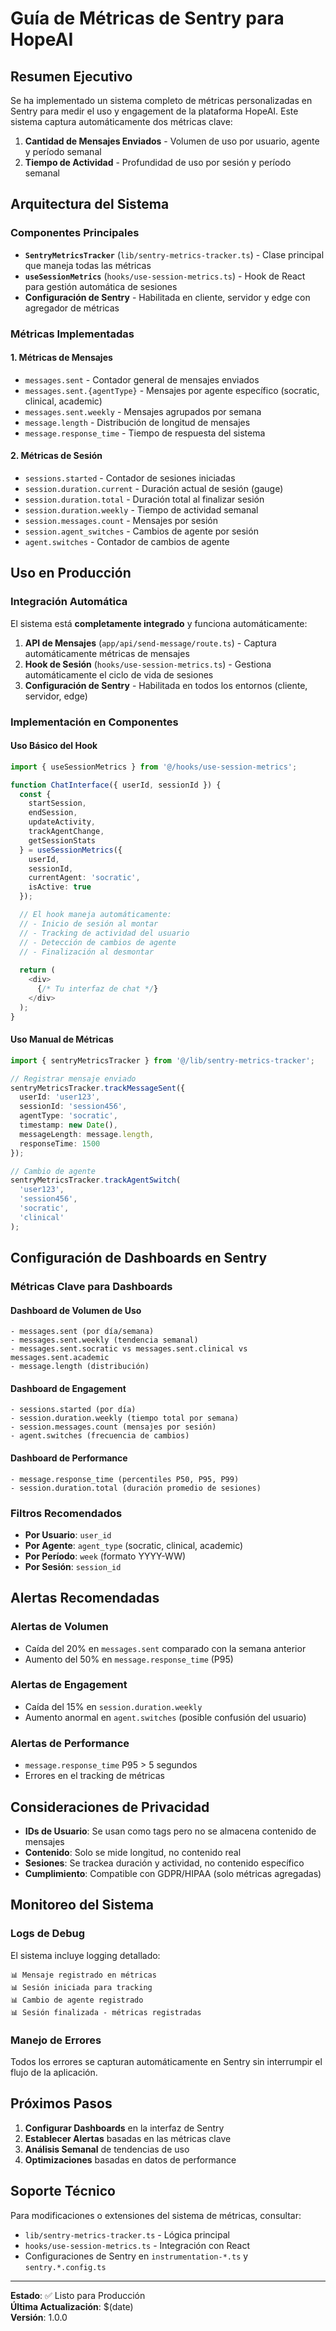 # Guía de Métricas de Sentry para HopeAI

## Resumen Ejecutivo

Se ha implementado un sistema completo de métricas personalizadas en Sentry para medir el uso y engagement de la plataforma HopeAI. Este sistema captura automáticamente dos métricas clave:

1. **Cantidad de Mensajes Enviados** - Volumen de uso por usuario, agente y período semanal
2. **Tiempo de Actividad** - Profundidad de uso por sesión y período semanal

## Arquitectura del Sistema

### Componentes Principales

- **`SentryMetricsTracker`** (`lib/sentry-metrics-tracker.ts`) - Clase principal que maneja todas las métricas
- **`useSessionMetrics`** (`hooks/use-session-metrics.ts`) - Hook de React para gestión automática de sesiones
- **Configuración de Sentry** - Habilitada en cliente, servidor y edge con agregador de métricas

### Métricas Implementadas

#### 1. Métricas de Mensajes
- `messages.sent` - Contador general de mensajes enviados
- `messages.sent.{agentType}` - Mensajes por agente específico (socratic, clinical, academic)
- `messages.sent.weekly` - Mensajes agrupados por semana
- `message.length` - Distribución de longitud de mensajes
- `message.response_time` - Tiempo de respuesta del sistema

#### 2. Métricas de Sesión
- `sessions.started` - Contador de sesiones iniciadas
- `session.duration.current` - Duración actual de sesión (gauge)
- `session.duration.total` - Duración total al finalizar sesión
- `session.duration.weekly` - Tiempo de actividad semanal
- `session.messages.count` - Mensajes por sesión
- `session.agent_switches` - Cambios de agente por sesión
- `agent.switches` - Contador de cambios de agente

## Uso en Producción

### Integración Automática

El sistema está **completamente integrado** y funciona automáticamente:

1. **API de Mensajes** (`app/api/send-message/route.ts`) - Captura automáticamente métricas de mensajes
2. **Hook de Sesión** (`hooks/use-session-metrics.ts`) - Gestiona automáticamente el ciclo de vida de sesiones
3. **Configuración de Sentry** - Habilitada en todos los entornos (cliente, servidor, edge)

### Implementación en Componentes

#### Uso Básico del Hook

```typescript
import { useSessionMetrics } from '@/hooks/use-session-metrics';

function ChatInterface({ userId, sessionId }) {
  const {
    startSession,
    endSession,
    updateActivity,
    trackAgentChange,
    getSessionStats
  } = useSessionMetrics({
    userId,
    sessionId,
    currentAgent: 'socratic',
    isActive: true
  });

  // El hook maneja automáticamente:
  // - Inicio de sesión al montar
  // - Tracking de actividad del usuario
  // - Detección de cambios de agente
  // - Finalización al desmontar
  
  return (
    <div>
      {/* Tu interfaz de chat */}
    </div>
  );
}
```

#### Uso Manual de Métricas

```typescript
import { sentryMetricsTracker } from '@/lib/sentry-metrics-tracker';

// Registrar mensaje enviado
sentryMetricsTracker.trackMessageSent({
  userId: 'user123',
  sessionId: 'session456',
  agentType: 'socratic',
  timestamp: new Date(),
  messageLength: message.length,
  responseTime: 1500
});

// Cambio de agente
sentryMetricsTracker.trackAgentSwitch(
  'user123',
  'session456', 
  'socratic',
  'clinical'
);
```

## Configuración de Dashboards en Sentry

### Métricas Clave para Dashboards

#### Dashboard de Volumen de Uso
```
- messages.sent (por día/semana)
- messages.sent.weekly (tendencia semanal)
- messages.sent.socratic vs messages.sent.clinical vs messages.sent.academic
- message.length (distribución)
```

#### Dashboard de Engagement
```
- sessions.started (por día)
- session.duration.weekly (tiempo total por semana)
- session.messages.count (mensajes por sesión)
- agent.switches (frecuencia de cambios)
```

#### Dashboard de Performance
```
- message.response_time (percentiles P50, P95, P99)
- session.duration.total (duración promedio de sesiones)
```

### Filtros Recomendados

- **Por Usuario**: `user_id`
- **Por Agente**: `agent_type` (socratic, clinical, academic)
- **Por Período**: `week` (formato YYYY-WW)
- **Por Sesión**: `session_id`

## Alertas Recomendadas

### Alertas de Volumen
- Caída del 20% en `messages.sent` comparado con la semana anterior
- Aumento del 50% en `message.response_time` (P95)

### Alertas de Engagement
- Caída del 15% en `session.duration.weekly`
- Aumento anormal en `agent.switches` (posible confusión del usuario)

### Alertas de Performance
- `message.response_time` P95 > 5 segundos
- Errores en el tracking de métricas

## Consideraciones de Privacidad

- **IDs de Usuario**: Se usan como tags pero no se almacena contenido de mensajes
- **Contenido**: Solo se mide longitud, no contenido real
- **Sesiones**: Se trackea duración y actividad, no contenido específico
- **Cumplimiento**: Compatible con GDPR/HIPAA (solo métricas agregadas)

## Monitoreo del Sistema

### Logs de Debug
El sistema incluye logging detallado:
```
📊 Mensaje registrado en métricas
📊 Sesión iniciada para tracking
📊 Cambio de agente registrado
📊 Sesión finalizada - métricas registradas
```

### Manejo de Errores
Todos los errores se capturan automáticamente en Sentry sin interrumpir el flujo de la aplicación.

## Próximos Pasos

1. **Configurar Dashboards** en la interfaz de Sentry
2. **Establecer Alertas** basadas en las métricas clave
3. **Análisis Semanal** de tendencias de uso
4. **Optimizaciones** basadas en datos de performance

## Soporte Técnico

Para modificaciones o extensiones del sistema de métricas, consultar:
- `lib/sentry-metrics-tracker.ts` - Lógica principal
- `hooks/use-session-metrics.ts` - Integración con React
- Configuraciones de Sentry en `instrumentation-*.ts` y `sentry.*.config.ts`

---

**Estado**: ✅ Listo para Producción  
**Última Actualización**: $(date)  
**Versión**: 1.0.0